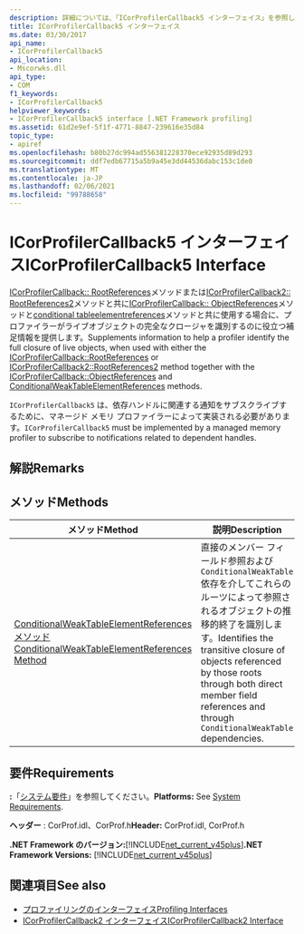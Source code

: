 ```yaml
---
description: 詳細については、「ICorProfilerCallback5 インターフェイス」を参照してください。
title: ICorProfilerCallback5 インターフェイス
ms.date: 03/30/2017
api_name:
- ICorProfilerCallback5
api_location:
- Mscorwks.dll
api_type:
- COM
f1_keywords:
- ICorProfilerCallback5
helpviewer_keywords:
- ICorProfilerCallback5 interface [.NET Framework profiling]
ms.assetid: 61d2e9ef-5f1f-4771-8847-239616e35d84
topic_type:
- apiref
ms.openlocfilehash: b80b27dc994ad556381228370ece92935d89d293
ms.sourcegitcommit: ddf7edb67715a5b9a45e3dd44536dabc153c1de0
ms.translationtype: MT
ms.contentlocale: ja-JP
ms.lasthandoff: 02/06/2021
ms.locfileid: "99788658"
---
```

# <a name="icorprofilercallback5-interface"></a><span data-ttu-id="948e7-103">ICorProfilerCallback5 インターフェイス</span><span class="sxs-lookup"><span data-stu-id="948e7-103">ICorProfilerCallback5 Interface</span></span>

<span data-ttu-id="948e7-104">[ICorProfilerCallback:: RootReferences](icorprofilercallback-rootreferences-method.md)メソッドまたは[ICorProfilerCallback2:: RootReferences2](icorprofilercallback2-rootreferences2-method.md)メソッドと共に[ICorProfilerCallback:: ObjectReferences](icorprofilercallback-objectreferences-method.md)メソッドと[conditional tableelementreferences](icorprofilercallback5-conditionalweaktableelementreferences-method.md)メソッドと共に使用する場合に、プロファイラーがライブオブジェクトの完全なクロージャを識別するのに役立つ補足情報を提供します。</span><span class="sxs-lookup"><span data-stu-id="948e7-104">Supplements information to help a profiler identify the full closure of live objects, when used with either the [ICorProfilerCallback::RootReferences](icorprofilercallback-rootreferences-method.md) or [ICorProfilerCallback2::RootReferences2](icorprofilercallback2-rootreferences2-method.md) method together with the [ICorProfilerCallback::ObjectReferences](icorprofilercallback-objectreferences-method.md) and [ConditionalWeakTableElementReferences](icorprofilercallback5-conditionalweaktableelementreferences-method.md) methods.</span></span>  
  
 <span data-ttu-id="948e7-105">`ICorProfilerCallback5` は、依存ハンドルに関連する通知をサブスクライブするために、マネージド メモリ プロファイラーによって実装される必要があります。</span><span class="sxs-lookup"><span data-stu-id="948e7-105">`ICorProfilerCallback5` must be implemented by a managed memory profiler to subscribe to notifications related to dependent handles.</span></span>  
  
## <a name="remarks"></a><span data-ttu-id="948e7-106">解説</span><span class="sxs-lookup"><span data-stu-id="948e7-106">Remarks</span></span>  
  
## <a name="methods"></a><span data-ttu-id="948e7-107">メソッド</span><span class="sxs-lookup"><span data-stu-id="948e7-107">Methods</span></span>  
  
|<span data-ttu-id="948e7-108">メソッド</span><span class="sxs-lookup"><span data-stu-id="948e7-108">Method</span></span>|<span data-ttu-id="948e7-109">説明</span><span class="sxs-lookup"><span data-stu-id="948e7-109">Description</span></span>|  
|------------|-----------------|  
|[<span data-ttu-id="948e7-110">ConditionalWeakTableElementReferences メソッド</span><span class="sxs-lookup"><span data-stu-id="948e7-110">ConditionalWeakTableElementReferences Method</span></span>](icorprofilercallback5-conditionalweaktableelementreferences-method.md)|<span data-ttu-id="948e7-111">直接のメンバー フィールド参照および `ConditionalWeakTable` 依存を介してこれらのルーツによって参照されるオブジェクトの推移的終了を識別します。</span><span class="sxs-lookup"><span data-stu-id="948e7-111">Identifies the transitive closure of objects referenced by those roots through both direct member field references and through `ConditionalWeakTable` dependencies.</span></span>|  
  
## <a name="requirements"></a><span data-ttu-id="948e7-112">要件</span><span class="sxs-lookup"><span data-stu-id="948e7-112">Requirements</span></span>  

 <span data-ttu-id="948e7-113">**:**「[システム要件](../../get-started/system-requirements.md)」を参照してください。</span><span class="sxs-lookup"><span data-stu-id="948e7-113">**Platforms:** See [System Requirements](../../get-started/system-requirements.md).</span></span>  
  
 <span data-ttu-id="948e7-114">**ヘッダー** : CorProf.idl、CorProf.h</span><span class="sxs-lookup"><span data-stu-id="948e7-114">**Header:** CorProf.idl, CorProf.h</span></span>  
  
 <span data-ttu-id="948e7-115">**.NET Framework のバージョン:**[!INCLUDE[net_current_v45plus](../../../../includes/net-current-v45plus-md.md)]</span><span class="sxs-lookup"><span data-stu-id="948e7-115">**.NET Framework Versions:** [!INCLUDE[net_current_v45plus](../../../../includes/net-current-v45plus-md.md)]</span></span>  
  
## <a name="see-also"></a><span data-ttu-id="948e7-116">関連項目</span><span class="sxs-lookup"><span data-stu-id="948e7-116">See also</span></span>

- [<span data-ttu-id="948e7-117">プロファイリングのインターフェイス</span><span class="sxs-lookup"><span data-stu-id="948e7-117">Profiling Interfaces</span></span>](profiling-interfaces.md)
- [<span data-ttu-id="948e7-118">ICorProfilerCallback2 インターフェイス</span><span class="sxs-lookup"><span data-stu-id="948e7-118">ICorProfilerCallback2 Interface</span></span>](icorprofilercallback2-interface.md)
